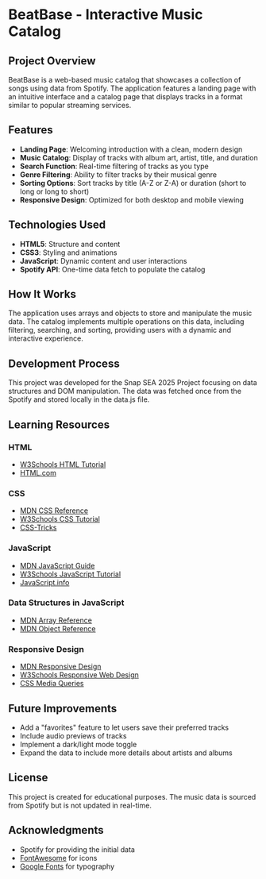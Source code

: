 # BeatBase - Interactive Music Catalog

## Project Overview
BeatBase is a web-based music catalog that showcases a collection of songs using data from Spotify. The application features a landing page with an intuitive interface and a catalog page that displays tracks in a format similar to popular streaming services.

## Features
- **Landing Page**: Welcoming introduction with a clean, modern design
- **Music Catalog**: Display of tracks with album art, artist, title, and duration
- **Search Function**: Real-time filtering of tracks as you type
- **Genre Filtering**: Ability to filter tracks by their musical genre
- **Sorting Options**: Sort tracks by title (A-Z or Z-A) or duration (short to long or long to short)
- **Responsive Design**: Optimized for both desktop and mobile viewing

## Technologies Used
- **HTML5**: Structure and content
- **CSS3**: Styling and animations
- **JavaScript**: Dynamic content and user interactions
- **Spotify API**: One-time data fetch to populate the catalog

## How It Works
The application uses arrays and objects to store and manipulate the music data. The catalog implements multiple operations on this data, including filtering, searching, and sorting, providing users with a dynamic and interactive experience.

## Development Process
This project was developed for the Snap SEA 2025 Project focusing on data structures and DOM manipulation. The data was fetched once from the Spotify and stored locally in the data.js file.

## Learning Resources

### HTML
- [W3Schools HTML Tutorial](https://www.w3schools.com/html/)
- [HTML.com](https://html.com/)

### CSS
- [MDN CSS Reference](https://developer.mozilla.org/en-US/docs/Web/CSS)
- [W3Schools CSS Tutorial](https://www.w3schools.com/css/)
- [CSS-Tricks](https://css-tricks.com/)

### JavaScript
- [MDN JavaScript Guide](https://developer.mozilla.org/en-US/docs/Web/JavaScript)
- [W3Schools JavaScript Tutorial](https://www.w3schools.com/js/)
- [JavaScript.info](https://javascript.info/)

### Data Structures in JavaScript
- [MDN Array Reference](https://developer.mozilla.org/en-US/docs/Web/JavaScript/Reference/Global_Objects/Array)
- [MDN Object Reference](https://developer.mozilla.org/en-US/docs/Web/JavaScript/Reference/Global_Objects/Object)

### Responsive Design
- [MDN Responsive Design](https://developer.mozilla.org/en-US/docs/Learn/CSS/CSS_layout/Responsive_Design)
- [W3Schools Responsive Web Design](https://www.w3schools.com/css/css_rwd_intro.asp)
- [CSS Media Queries](https://css-tricks.com/a-complete-guide-to-css-media-queries/)

## Future Improvements
- Add a "favorites" feature to let users save their preferred tracks
- Include audio previews of tracks
- Implement a dark/light mode toggle
- Expand the data to include more details about artists and albums

## License
This project is created for educational purposes. The music data is sourced from Spotify but is not updated in real-time.

## Acknowledgments
- Spotify for providing the initial data
- [FontAwesome](https://fontawesome.com/) for icons
- [Google Fonts](https://fonts.google.com/) for typography